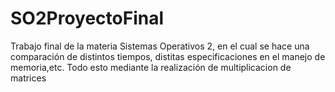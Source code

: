 # SO2ProyectoFinal
Trabajo final de la materia Sistemas Operativos 2, en el cual se hace una comparación de distintos tiempos, distitas especificaciones en el manejo de memoria,etc. Todo esto mediante la realización de multiplicacion de matrices
